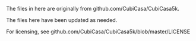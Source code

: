 The files in here are originally from github.com/CubiCasa/CubiCasa5k.

The files here have been updated as needed.

For licensing, see github.com/CubiCasa/CubiCasa5k/blob/master/LICENSE
